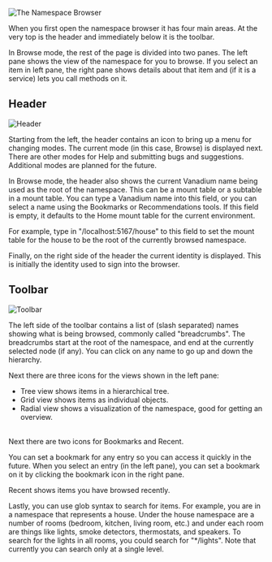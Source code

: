 ![The Namespace Browser](helpimg/vnb.png)

When you first open the namespace browser it has four main areas.
At the very top is the header and immediately below it is the toolbar.

In Browse mode, the rest of the page is divided into two panes.
The left pane shows the view of the namespace for you to browse.
If you select an item in left pane, the right pane shows details
about that item and (if it is a service) lets you call methods on it.

Header
------

![Header](helpimg/header.png)

Starting from the left, the header contains an icon to bring up a menu
for changing modes.
The current mode (in this case, Browse) is displayed next.
There are other modes for Help and submitting bugs and suggestions.
Additional modes are planned for the future.

In Browse mode, the header also shows the current Vanadium name being used
as the root of the namespace.
This can be a mount table or a subtable in a mount table.
You can type a Vanadium name into this field, or you can select a name
using the Bookmarks or Recommendations tools. If this field is empty,
it defaults to the Home mount table for the current environment.

For example, type in "/localhost:5167/house" to this field to set the
mount table for the house to be the root of the currently browsed namespace.

Finally, on the right side of the header the current identity is displayed.
This is initially the identity used to sign into the browser.

Toolbar
-------

![Toolbar](helpimg/toolbar.png)

The left side of the toolbar contains a list of (slash separated) names showing
what is being browsed, commonly called "breadcrumbs".
The breadcrumbs start at the root of the namespace, and end at the currently
selected node (if any).
You can click on any name to go up and down the hierarchy.

Next there are three icons for the views shown in the left pane:
* Tree view shows items in a hierarchical tree.
* Grid view shows items as individual objects.
* Radial view shows a visualization of the namespace,
good for getting an overview.
<br /><br />

Next there are two icons for Bookmarks and Recent.

You can set a bookmark for any entry so you can access it quickly in the future.
When you select an entry (in the left pane),
you can set a bookmark on it by clicking the bookmark icon in the right pane.

Recent shows items you have browsed recently.

Lastly, you can use glob syntax to search for items.
For example, you are in a namespace that represents a house.
Under the house namespace are a number of rooms
(bedroom, kitchen, living room, etc.) and under each room are things like
lights, smoke detectors, thermostats, and speakers.
To search for the lights in all rooms, you could search for "*/lights".
Note that currently you can search only at a single level.
<p>&nbsp;</p>
